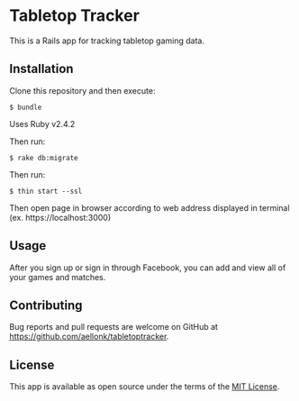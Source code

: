 # Tabletop Tracker

This is a Rails app for tracking tabletop gaming data.

## Installation

Clone this repository and then execute:

    $ bundle

Uses Ruby v2.4.2

Then run:
	
	$ rake db:migrate
	
Then run:

	$ thin start --ssl 

Then open page in browser according to web address displayed in terminal (ex. https://localhost:3000)

## Usage

After you sign up or sign in through Facebook, you can add and view all of your games and matches. 

## Contributing

Bug reports and pull requests are welcome on GitHub at https://github.com/aellonk/tabletoptracker.

## License

This app is available as open source under the terms of the [MIT License](http://opensource.org/licenses/MIT).
